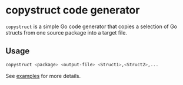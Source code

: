 # copystruct code generator

`copystruct` is a simple Go code generator that copies a selection of Go
structs from one source package into a target file.

## Usage

```bash
copystruct <package> <output-file> <Struct1>,<Struct2>,...
```

See [examples](./examples/target/generate.go) for more details.
